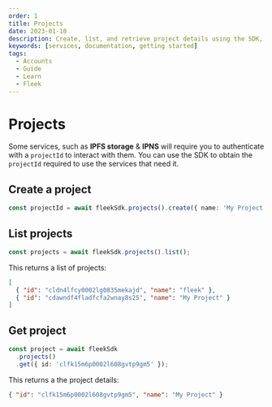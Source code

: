 ```yaml
---
order: 1
title: Projects
date: 2023-01-10
description: Create, list, and retrieve project details using the SDK, ensuring seamless integration with IPFS storage & IPNS services.
keywords: [services, documentation, getting started]
tags:
  - Accounts
  - Guide
  - Learn
  - Fleek
---
```


# Projects

Some services, such as **IPFS storage** & **IPNS** will require you to authenticate with a `projectId` to interact with them. You can use the SDK to obtain the `projectId` required to use the services that need it.

## Create a project

```typescript copy
const projectId = await fleekSdk.projects().create({ name: 'My Project' });
```

## List projects

```typescript copy
const projects = await fleekSdk.projects().list();
```

This returns a list of projects:

```json
[
  { "id": "cldn4lfcy0002lg0835mekajd", "name": "fleek" },
  { "id": "cdawndf4fladfcfa2wnay8s25", "name": "My Project" }
]
```

## Get project

```typescript copy
const project = await fleekSdk
  .projects()
  .get({ id: 'clfk15m6p0002l608gvtp9gm5' });
```

This returns a the project details:

```json
{ "id": "clfk15m6p0002l608gvtp9gm5", "name": "My Project" }
```
